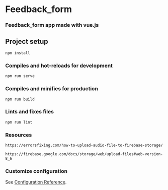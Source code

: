 # Feedback_form

### Feedback_form app made with vue.js

## Project setup

```
npm install
```

### Compiles and hot-reloads for development

```
npm run serve
```

### Compiles and minifies for production

```
npm run build
```

### Lints and fixes files

```
npm run lint
```

### Resources

```
https://errorsfixing.com/how-to-upload-audio-file-to-firebase-storage/

https://firebase.google.com/docs/storage/web/upload-files#web-version-8_6
```

### Customize configuration

See [Configuration Reference](https://cli.vuejs.org/config/).
